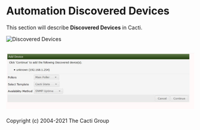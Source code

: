 # Automation Discovered Devices

This section will describe **Discovered Devices** in Cacti.

![Discovered Devices](images/automation-devices.png)

![Discovered Devices](images/discovered-device-add-menu.JPG)
---
Copyright (c) 2004-2021 The Cacti Group
